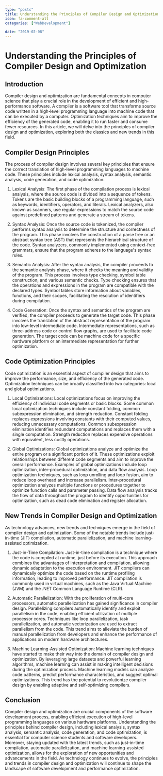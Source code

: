```yaml
---
type: "posts"
title: Understanding the Principles of Compiler Design and Optimization
icon: fa-comment-alt
categories: ["WebDevelopment"]

date: "2019-02-08"
---
```




# Understanding the Principles of Compiler Design and Optimization

## Introduction

Compiler design and optimization are fundamental concepts in computer science that play a crucial role in the development of efficient and high-performance software. A compiler is a software tool that transforms source code written in a high-level programming language into machine code that can be executed by a computer. Optimization techniques aim to improve the efficiency of the generated code, enabling it to run faster and consume fewer resources. In this article, we will delve into the principles of compiler design and optimization, exploring both the classics and new trends in this field.

## Compiler Design Principles

The process of compiler design involves several key principles that ensure the correct translation of high-level programming languages to machine code. These principles include lexical analysis, syntax analysis, semantic analysis, code generation, and code optimization.

1. Lexical Analysis: The first phase of the compilation process is lexical analysis, where the source code is divided into a sequence of tokens. Tokens are the basic building blocks of a programming language, such as keywords, identifiers, operators, and literals. Lexical analyzers, also known as scanners, use regular expressions to match the source code against predefined patterns and generate a stream of tokens.

2. Syntax Analysis: Once the source code is tokenized, the compiler performs syntax analysis to determine the structure and correctness of the program. This phase involves the construction of a parse tree or an abstract syntax tree (AST) that represents the hierarchical structure of the code. Syntax analyzers, commonly implemented using context-free grammars, ensure that the program adheres to the language's syntax rules.

3. Semantic Analysis: After the syntax analysis, the compiler proceeds to the semantic analysis phase, where it checks the meaning and validity of the program. This process involves type checking, symbol table construction, and various semantic checks. Type checking ensures that the operations and expressions in the program are compatible with the declared types. Symbol tables store information about variables, functions, and their scopes, facilitating the resolution of identifiers during compilation.

4. Code Generation: Once the syntax and semantics of the program are verified, the compiler proceeds to generate the target code. This phase involves the translation of the abstract representation of the program into low-level intermediate code. Intermediate representations, such as three-address code or control flow graphs, are used to facilitate code generation. The target code can be machine code for a specific hardware platform or an intermediate representation for further optimization.

## Code Optimization Principles

Code optimization is an essential aspect of compiler design that aims to improve the performance, size, and efficiency of the generated code. Optimization techniques can be broadly classified into two categories: local and global optimizations.

1. Local Optimizations: Local optimizations focus on improving the efficiency of individual code segments or basic blocks. Some common local optimization techniques include constant folding, common subexpression elimination, and strength reduction. Constant folding replaces expressions involving constants with their computed values, reducing unnecessary computations. Common subexpression elimination identifies redundant computations and replaces them with a single computation. Strength reduction replaces expensive operations with equivalent, less costly operations.

2. Global Optimizations: Global optimizations analyze and optimize the entire program or a significant portion of it. These optimizations exploit relationships between different code segments and aim to improve the overall performance. Examples of global optimizations include loop optimization, inter-procedural optimization, and data flow analysis. Loop optimization techniques, such as loop unrolling and loop fusion, aim to reduce loop overhead and increase parallelism. Inter-procedural optimization analyzes multiple functions or procedures together to optimize function calls and parameter passing. Data flow analysis tracks the flow of data throughout the program to identify opportunities for optimization, such as dead code elimination and register allocation.

## New Trends in Compiler Design and Optimization

As technology advances, new trends and techniques emerge in the field of compiler design and optimization. Some of the notable trends include just-in-time (JIT) compilation, automatic parallelization, and machine learning-assisted optimization.

1. Just-in-Time Compilation: Just-in-time compilation is a technique where the code is compiled at runtime, just before its execution. This approach combines the advantages of interpretation and compilation, allowing dynamic adaptation to the execution environment. JIT compilers can dynamically optimize the code based on the runtime profiling information, leading to improved performance. JIT compilation is commonly used in virtual machines, such as the Java Virtual Machine (JVM) and the .NET Common Language Runtime (CLR).

2. Automatic Parallelization: With the proliferation of multi-core processors, automatic parallelization has gained significance in compiler design. Parallelizing compilers automatically identify and exploit parallelism in the code, enabling efficient utilization of multiple processor cores. Techniques like loop parallelization, task parallelization, and automatic vectorization are used to extract parallelism from the code. This trend aims to alleviate the burden of manual parallelization from developers and enhance the performance of applications on modern hardware architectures.

3. Machine Learning-Assisted Optimization: Machine learning techniques have started to make their way into the domain of compiler design and optimization. By leveraging large datasets and powerful learning algorithms, machine learning can assist in making intelligent decisions during the optimization process. Machine learning models can analyze code patterns, predict performance characteristics, and suggest optimal optimizations. This trend has the potential to revolutionize compiler design by enabling adaptive and self-optimizing compilers.

## Conclusion

Compiler design and optimization are crucial components of the software development process, enabling efficient execution of high-level programming languages on various hardware platforms. Understanding the principles behind compiler design, including lexical analysis, syntax analysis, semantic analysis, code generation, and code optimization, is essential for computer science students and software developers. Moreover, staying updated with the latest trends, such as just-in-time compilation, automatic parallelization, and machine learning-assisted optimization, allows for the exploration of new opportunities and advancements in the field. As technology continues to evolve, the principles and trends in compiler design and optimization will continue to shape the landscape of software development and performance optimization.